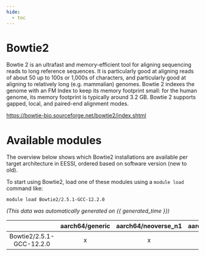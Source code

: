 ```yaml
---
hide:
  - toc
---
```


Bowtie2
=======


Bowtie 2 is an ultrafast and memory-efficient tool for aligning sequencing reads to long reference sequences. It is particularly good at aligning reads of about 50 up to 100s or 1,000s of characters, and particularly good at aligning to relatively long (e.g. mammalian) genomes. Bowtie 2 indexes the genome with an FM Index to keep its memory footprint small: for the human genome, its memory footprint is typically around 3.2 GB. Bowtie 2 supports gapped, local, and paired-end alignment modes.

https://bowtie-bio.sourceforge.net/bowtie2/index.shtml
# Available modules


The overview below shows which Bowtie2 installations are available per target architecture in EESSI, ordered based on software version (new to old).

To start using Bowtie2, load one of these modules using a `module load` command like:

```shell
module load Bowtie2/2.5.1-GCC-12.2.0
```

*(This data was automatically generated on {{ generated_time }})*  

| |aarch64/generic|aarch64/neoverse_n1|aarch64/neoverse_v1|x86_64/generic|x86_64/amd/zen2|x86_64/amd/zen3|x86_64/amd/zen4|x86_64/intel/haswell|x86_64/intel/skylake_avx512|
| :---: | :---: | :---: | :---: | :---: | :---: | :---: | :---: | :---: | :---: |
|Bowtie2/2.5.1-GCC-12.2.0|x|x|x|x|x|x|x|x|x|
